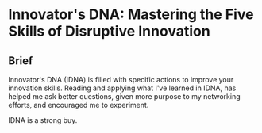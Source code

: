 
# Innovator's DNA: Mastering the Five Skills of Disruptive Innovation

## Brief

Innovator's DNA (IDNA) is filled with specific actions to improve your innovation skills. Reading and applying
what I've learned in IDNA, has helped me ask better questions, given more purpose to my networking efforts, 
and encouraged me to experiment. 

IDNA is a strong buy. 


